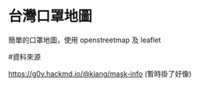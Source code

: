 # 台灣口罩地圖

簡單的口罩地圖，使用 openstreetmap 及 leaflet

#資料來源

https://g0v.hackmd.io/@kiang/mask-info (暫時掛了好像)
